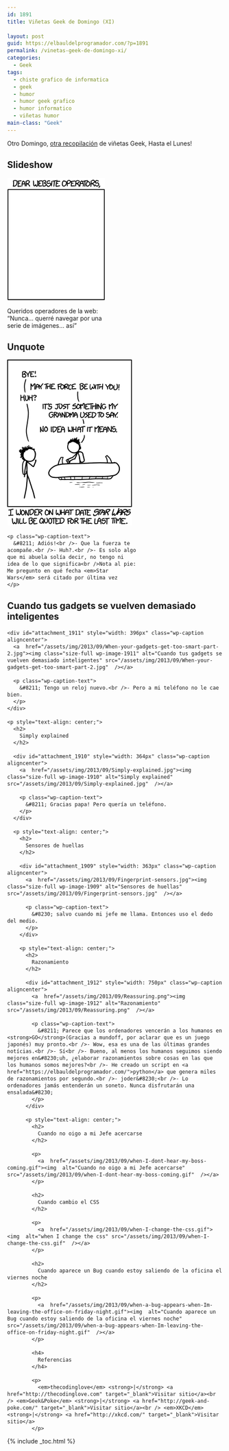```yaml
---
id: 1891
title: Viñetas Geek de Domingo (XI)

layout: post
guid: https://elbauldelprogramador.com/?p=1891
permalink: /vinetas-geek-de-domingo-xi/
categories:
  - Geek
tags:
  - chiste grafico de informatica
  - geek
  - humor
  - humor geek grafico
  - humor informatico
  - viñetas humor
main-class: "Geek"
---
```

Otro Domingo, [otra recopilación][1] de viñetas Geek, Hasta el Lunes!

## Slideshow

<div id="attachment_1905" style="width: 238px" class="wp-caption aligncenter">
  <a  href="/assets/img/2013/09/Slideshow.gif"><img class="size-full wp-image-1905" alt="Slideshow" src="/assets/img/2013/09/Slideshow.gif"  /></a>

  <p class="wp-caption-text">
    Queridos operadores de la web:<br />“Nunca&#8230; querré navegar por una serie de imágenes&#8230; así”
  </p>
</div>

<p style="text-align: center;">
  <p>
    <!--ad-->
  </p>

  <h2>
    Unquote
  </h2>

  <div id="attachment_1913" style="width: 301px" class="wp-caption aligncenter">
    <a  href="/assets/img/2013/09/Unquote.png"><img class="size-full wp-image-1913" alt="Unquote" src="/assets/img/2013/09/Unquote.png"  /></a>

    <p class="wp-caption-text">
      &#8211; Adiós!<br />- Que la fuerza te acompañe.<br />- Huh?.<br />- Es solo algo que mi abuela solía decir, no tengo ni idea de lo que significa<br />Nota al pie: Me pregunto en qué fecha <em>Star Wars</em> será citado por última vez
    </p>
  </div>

  <p style="text-align: center;">
    <h2>
      Cuando tus gadgets se vuelven demasiado inteligentes
    </h2>

    <div id="attachment_1911" style="width: 396px" class="wp-caption aligncenter">
      <a  href="/assets/img/2013/09/When-your-gadgets-get-too-smart-part-2.jpg"><img class="size-full wp-image-1911" alt="Cuando tus gadgets se vuelven demasiado inteligentes" src="/assets/img/2013/09/When-your-gadgets-get-too-smart-part-2.jpg"  /></a>

      <p class="wp-caption-text">
        &#8211; Tengo un reloj nuevo.<br />- Pero a mi teléfono no le cae bien.
      </p>
    </div>

    <p style="text-align: center;">
      <h2>
        Simply explained
      </h2>

      <div id="attachment_1910" style="width: 364px" class="wp-caption aligncenter">
        <a  href="/assets/img/2013/09/Simply-explained.jpg"><img class="size-full wp-image-1910" alt="Simply explained" src="/assets/img/2013/09/Simply-explained.jpg"  /></a>

        <p class="wp-caption-text">
          &#8211; Gracias papa! Pero quería un teléfono.
        </p>
      </div>

      <p style="text-align: center;">
        <h2>
          Sensores de huellas
        </h2>

        <div id="attachment_1909" style="width: 363px" class="wp-caption aligncenter">
          <a  href="/assets/img/2013/09/Fingerprint-sensors.jpg"><img class="size-full wp-image-1909" alt="Sensores de huellas" src="/assets/img/2013/09/Fingerprint-sensors.jpg"  /></a>

          <p class="wp-caption-text">
            &#8230; salvo cuando mi jefe me llama. Entonces uso el dedo del medio.
          </p>
        </div>

        <p style="text-align: center;">
          <h2>
            Razonamiento
          </h2>

          <div id="attachment_1912" style="width: 750px" class="wp-caption aligncenter">
            <a  href="/assets/img/2013/09/Reassuring.png"><img class="size-full wp-image-1912" alt="Razonamiento" src="/assets/img/2013/09/Reassuring.png"  /></a>

            <p class="wp-caption-text">
              &#8211; Parece que los ordenadores vencerán a los humanos en <strong>GO</strong>(Gracias a mundoff, por aclarar que es un juego japonés) muy pronto.<br />- Wow, esa es una de las últimas grandes notícias.<br />- Sí<br />- Bueno, al menos los humanos seguimos siendo mejores en&#8230;uh, ¿elaborar razonamientos sobre cosas en las que los humanos somos mejores?<br />- He creado un script en <a href="https://elbauldelprogramador.com/">python</a> que genera miles de razonamientos por segundo.<br />- joder&#8230;<br />- Lo ordenadores jamás entenderán un soneto. Nunca disfrutarán una ensalada&#8230;
            </p>
          </div>

          <p style="text-align: center;">
            <h2>
              Cuando no oigo a mi Jefe acercarse
            </h2>

            <p>
              <a  href="/assets/img/2013/09/when-I-dont-hear-my-boss-coming.gif"><img  alt="Cuando no oigo a mi Jefe acercarse" src="/assets/img/2013/09/when-I-dont-hear-my-boss-coming.gif"  /></a>
            </p>

            <h2>
              Cuando cambio el CSS
            </h2>

            <p>
              <a  href="/assets/img/2013/09/when-I-change-the-css.gif"><img  alt="when I change the css" src="/assets/img/2013/09/when-I-change-the-css.gif"  /></a>
            </p>

            <h2>
              Cuando aparece un Bug cuando estoy saliendo de la oficina el viernes noche
            </h2>

            <p>
              <a  href="/assets/img/2013/09/when-a-bug-appears-when-Im-leaving-the-office-on-friday-night.gif"><img  alt="Cuando aparece un Bug cuando estoy saliendo de la oficina el viernes noche" src="/assets/img/2013/09/when-a-bug-appears-when-Im-leaving-the-office-on-friday-night.gif"  /></a>
            </p>

            <h4>
              Referencias
            </h4>

            <p>
              <em>thecodinglove</em> <strong>|</strong> <a href="http://thecodinglove.com" target="_blank">Visitar sitio</a><br /> <em>Geek&Poke</em> <strong>|</strong> <a href="http://geek-and-poke.com/" target="_blank">Visitar sitio</a><br /> <em>XKCD</em> <strong>|</strong> <a href="http://xkcd.com/" target="_blank">Visitar sitio</a>
            </p>



 [1]: https://elbauldelprogramador.com/ "Viñetas Geek de Domingo"

{% include _toc.html %}

